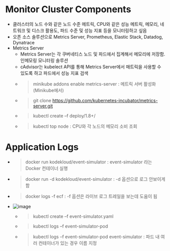 # Monitor Cluster Components 
- 클러스터의 노드 수와 같은 노드 수준 메트릭, CPU와 같은 성능 메트릭, 메모리, 네트워크 및 디스크 활용도, 파드 수준 및 성능 지표 등을 모니터링하고 싶음 
- 오픈 소스 솔루션으로 Metrics Server, Prometheus, Elastic Stack, Datadog, Dynatrace 
- Metrics Server
  - Metrics Server는 각 쿠버네티스 노드 및 파드에서 집계해서 메모리에 저장함. 인메모링 모니터링 솔루션 
  - cAdvisor는 kubelect API를 통해 Metrics Server에서 매트릭을 사용할 수 있도록 하고 파드에서 성능 지표 검색
  - > minikube addons enable metrics-server : 메트릭 서버 활성화(Minikube에서) 
  - > git clone https://github.com/kubernetes-incubator/metrics-server.git
  - > kubectl create –f deploy/1.8+/
  - > kubectl top node : CPU와 각 노드의 메모리 소비 조회 

# Application Logs
- > docker run kodekloud/event-simulator : event-simulator 라는 Docker 컨테이너 실행 
- > docker run -d kodekloud/event-simulator : -d 옵션으로 로그 안보이게함
- > docker logs -f ecf : -f 옵션은 라이브 로그 트레일을 보는데 도움이 됨  
- ![image](https://user-images.githubusercontent.com/47103479/211194693-8fcf7a9d-8b4d-49eb-b446-e96882234654.png)
  - > kubectl create –f event-simulator.yaml
  - > kubectl logs –f event-simulator-pod
  - > kubectl logs –f event-simulator-pod event-simulator : 파드 내 여러 컨테이너가 있는 경우 이름 지정 
